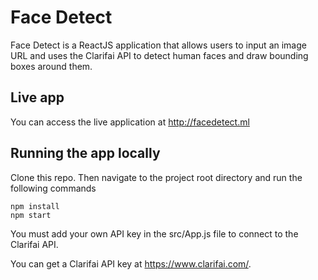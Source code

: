 # Face Detect
Face Detect is a ReactJS application that allows users to input an image URL and uses the Clarifai API to detect human faces and draw bounding boxes around them.

## Live app
You can access the live application at http://facedetect.ml

## Running the app locally
Clone this repo. Then navigate to the project root directory and run the following commands
```
npm install
npm start
```
You must add your own API key in the src/App.js file to connect to the Clarifai API. 

You can get a Clarifai API key at https://www.clarifai.com/.
